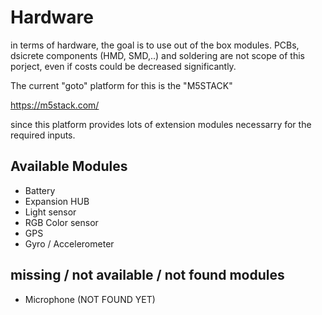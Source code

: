 # Hardware

in terms of hardware, the goal is to use out of the box modules. 
PCBs, dsicrete components (HMD, SMD,..) and soldering are not scope of this porject, even if costs could be decreased significantly.

The current "goto" platform for this is the "M5STACK"

https://m5stack.com/

since this platform provides lots of extension modules necessarry for the required inputs.

## Available Modules

 - Battery
 - Expansion HUB
 - Light sensor
 - RGB Color sensor
 - GPS
 - Gyro / Accelerometer


## missing / not available / not found modules

 - Microphone (NOT FOUND YET)
